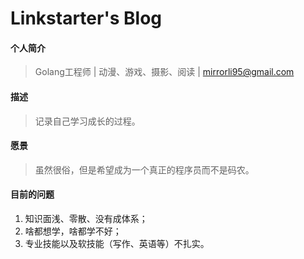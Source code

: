 # Linkstarter's Blog

#### 个人简介

> Golang工程师  |  动漫、游戏、摄影、阅读  |  mirrorli95@gmail.com

#### 描述

> 记录自己学习成长的过程。

#### 愿景

> 虽然很俗，但是希望成为一个真正的程序员而不是码农。

#### 目前的问题

1. 知识面浅、零散、没有成体系；
2. 啥都想学，啥都学不好；
3. 专业技能以及软技能（写作、英语等）不扎实。
